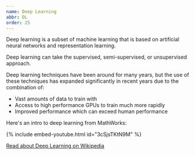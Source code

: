 ```yaml
---
name: Deep Learning
abbr: DL
order: 25
---
```


Deep learning is a subset of machine learning that is based on artificial neural networks and representation learning.

Deep learning can take the supervised, semi-supervised, or unsupervised approach.

<!--more-->

Deep learning techniques have been around for many years, but the use of these techniques has expanded significantly in recent years due to the combination of:

- Vast amounts of data to train with
- Access to high performance GPUs to train much more rapidly
- Improved performance which can exceed human performance

Here's an intro to deep learning from MathWorks:

{% include embed-youtube.html id="3cSjsTKtN9M" %}

<a class="btn btn-dark mt-4" href="https://en.wikipedia.org/wiki/Deep_learning">Read about Deep Learning on Wikipedia</a>